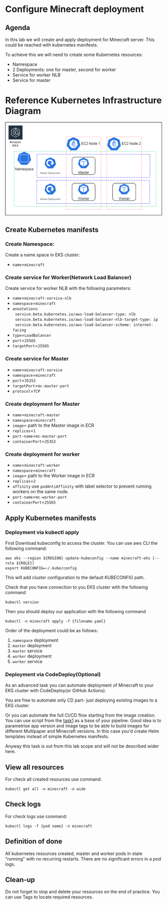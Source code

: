 # Configure Minecraft deployment

## Agenda

In this lab we will create and apply deployment for  Minecraft server. This could be reached with kubernetes manifests.

To achieve this we will need to create some Kubernetes resources:

- Namespace
- 2 Deployments: one for master, second for worker
- Service for worker NLB
- Service for master

# Reference Kubernetes Infrastructure Diagram <a name="diagram"></a>
<img src="images/eks_minecraft-kuber.png" width="800">

## Create Kubernetes manifests

### Create Namespace:
Create a name space in EKS cluster:
- `name`=`minecraft`

### Create service for Worker(Network Load Balancer)
Create service for worker NLB with the following parameters:
- `name`=`minecraft-service-nlb`
- `namespace`=`minecraft`
- `annotations`:<br>
    &nbsp;&nbsp;`service.beta.kubernetes.io/aws-load-balancer-type: nlb`<br>
    &nbsp;&nbsp;`service.beta.kubernetes.io/aws-load-balancer-nlb-target-type: ip`<br>
    &nbsp;&nbsp;`service.beta.kubernetes.io/aws-load-balancer-scheme: internet-facing`<br>
- `type`=`LoadBalancer`
- `port`=`25565`
- `targetPort`=`25565`

### Create service for Master
- `name`=`minecraft-service`
- `namespace`=`minecraft`
- `port`=`35353`
- `targetPort`=`mc-master-port`
- `protocol`=`TCP`

### Create deployment for Master
- `name`=`minecraft-master`
- `namespace`=`minecraft`
- `image`= path to the Master image in ECR
- `replicas`=`1`
- `port-name`=`mc-master-port`
- `containerPort`=`35353`

### Create deployment for worker
- `name`=`minecraft-worker`
- `namespace`=`minecraft`
- `image`= path to the Worker image in ECR
- `replicas`=`2`
- `affinity` use `podAntiAffinity` with label selector to prevent running workers on the same node.
- `port-name`=`mc-worker-port`
- `containerPort`=`25565`

## Apply Kubernetes manifests
### Deployment via kubectl apply

First Download kubeconfig to access the cluster. You can use aws CLI the following command:
```
aws eks --region ${REGION} update-kubeconfig --name minecraft-eks [--role ${ROLE}]
export KUBECONFIG=~/.kube/config
```
This will add cluster configuration to the default KUBECONFIG path.

Check that you have connection to you EKS cluster with the following command
```
kubectl version
```

Then you should deploy our application with the following command 
```
kubectl -n minecraft apply -f {filename.yaml}
```

Order of the deployment could be as follows: 
1. `namespace` deployment
2. `master` deployment
3. `master` service
4. `worker` deployment
5. `worker` service

### Deployment via CodeDeploy(Optional)

As an advanced task you can automate deployment of Minecraft to your EKS cluster with CodeDeploy(or GitHub Actions).

You are free to automate only CD part- just deploying existing images to a EKS cluster.


Or you can automate the full CI/CD flow starting from the image creation. You can use script from the [task1](./task1_build_image.md) as a base of your pipeline.
Good idea is to parametrise app version and image tags to be able to build images for different Multipaper and Minecraft versions.
In this case you'd create Helm templates instead of simple Kubernetes manifests.

Anyway this task is out from this lab scope and will not be described wider here.

## View all resources
For check all created resources use command:
```
kubectl get all -n minecraft -o wide
```
## Check logs
For check logs use command:
``` 
kubectl logs -f {pod name} -n minecraft
 ```

## Definition of done

All kubernetes resources created, master and worker pods in state "running" with no recurring restarts. There are no significant errors in a pod logs.

## Clean-up

Do not forget to stop and delete your resources on the end of practice. You can use Tags to locate required resources.

